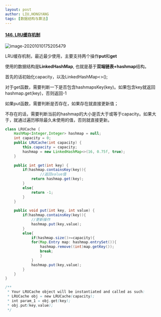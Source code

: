 ```yaml
---
layout: post
author: LIU,HONGYANG
tags: [数据结构与算法]
---
```






#### [146. LRU缓存机制](https://leetcode-cn.com/problems/lru-cache/)



![image-20201010175205479](https://tva1.sinaimg.cn/large/007S8ZIlgy1gjkdxeofkhj31050u0wjx.jpg)



LRU缓存机制，最近最少使用，主要支持两个操作**put**和**get**

使用的数据结构是**LinkedHashMap**, 也就是基于**双端链表+hashmap**结构。

首先的话初始化capacity，以及LinkedHashMap<>();



对于get函数，需要判断一下是否包含hashmapsKey(key)。如果包含key就返回hashmap.get(key)，否则返回-1

如果put函数，需要判断是否存在，如果存在就直接更新值；

不存在的话，需要判断当前的hashmap的大小是否大于或等于capacity。如果大于，就通过遍历移除最久未使用的值，否则就直接更新。



```java
class LRUCache {
    HashMap<Integer,Integer> hashmap = null;
    int capacity = 0;
    public LRUCache(int capacity) {
        this.capacity = capacity;
        hashmap = new LinkedHashMap<>(16, 0.75f, true);
    }
    
    public int get(int key) {
        if(hashmap.containsKey(key)){
        		//返回value值
            return hashmap.get(key);
        }
        else{
            return -1;
        }
    }
    
    public void put(int key, int value) {
        if(hashmap.containsKey(key)){
          	//更新操作
            hashmap.put(key,value);
        }
        else{
            if(hashmap.size()>=capacity){
            for(Map.Entry map: hashmap.entrySet()){
                hashmap.remove((int)map.getKey());
                break;
                }
            }
            hashmap.put(key,value);
        }
    }   
}

/**
 * Your LRUCache object will be instantiated and called as such:
 * LRUCache obj = new LRUCache(capacity);
 * int param_1 = obj.get(key);
 * obj.put(key,value);
 */
```

